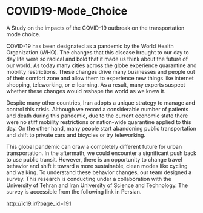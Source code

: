# COVID19-Mode_Choice
A Study on the impacts of the COVID-19 outbreak on the transportation mode choice.

COVID-19 has been designated as a pandemic by the World Health Organization (WHO). The changes that this disease brought to our day to day life were so radical and bold that it made us think about the future of our world. As today many cities across the globe experience quarantine and mobility restrictions. These changes drive many businesses and people out of their comfort zone and allow them to experience new things like internet shopping, teleworking, or e-learning. As a result, many experts suspect whether these changes would reshape the world as we knew it.

Despite many other countries, Iran adopts a unique strategy to manage and control this crisis. Although we record a considerable number of patients and death during this pandemic, due to the current economic state there were no stiff mobility restrictions or nation-wide quarantine applied to this day. On the other hand, many people start abandoning public transportation and shift to private cars and bicycles or try teleworking.

This global pandemic can draw a completely different future for urban transportation. In the aftermath, we could encounter a significant push back to use public transit. However, there is an opportunity to change travel behavior and shift it toward a more sustainable, clean modes like cycling and walking. To understand these behavior changes, our team designed a survey. This research is conducting under a collaboration with the University of Tehran and Iran University of Science and Technology. The survey is accessible from the following link in Persian.

http://ic19.ir/?page_id=191
